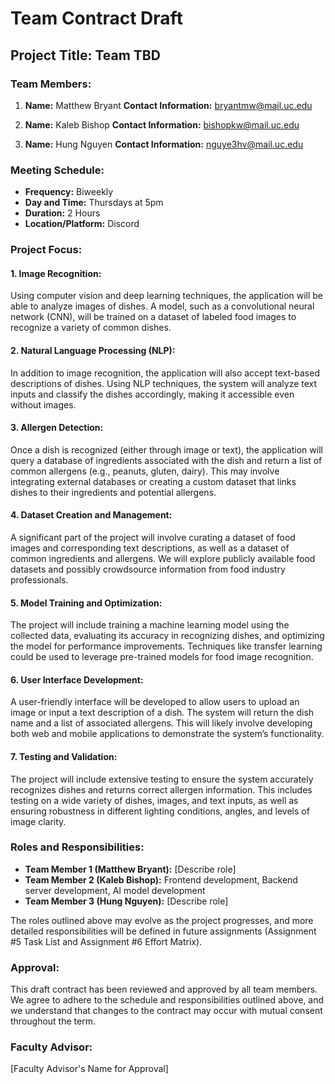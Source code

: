 # Team Contract Draft

## Project Title: Team TBD

### Team Members:
1. **Name:** Matthew Bryant
   **Contact Information:** bryantmw@mail.uc.edu
   
2. **Name:** Kaleb Bishop
   **Contact Information:** bishopkw@mail.uc.edu

3. **Name:** Hung Nguyen
   **Contact Information:** nguye3hv@mail.uc.edu

### Meeting Schedule:
- **Frequency:** Biweekly
- **Day and Time:** Thursdays at 5pm
- **Duration:** 2 Hours
- **Location/Platform:** Discord

### Project Focus:
#### 1.	Image Recognition:
Using computer vision and deep learning techniques, the application will be able to analyze images of dishes. A model, such as a convolutional neural network (CNN), will be trained on a dataset of labeled food images to recognize a variety of common dishes.

#### 2.	Natural Language Processing (NLP):
In addition to image recognition, the application will also accept text-based descriptions of dishes. Using NLP techniques, the system will analyze text inputs and classify the dishes accordingly, making it accessible even without images.

#### 3.	Allergen Detection:
Once a dish is recognized (either through image or text), the application will query a database of ingredients associated with the dish and return a list of common allergens (e.g., peanuts, gluten, dairy). This may involve integrating external databases or creating a custom dataset that links dishes to their ingredients and potential allergens.
#### 4.	Dataset Creation and Management:
A significant part of the project will involve curating a dataset of food images and corresponding text descriptions, as well as a dataset of common ingredients and allergens. We will explore publicly available food datasets and possibly crowdsource information from food industry professionals.

#### 5.	Model Training and Optimization:
The project will include training a machine learning model using the collected data, evaluating its accuracy in recognizing dishes, and optimizing the model for performance improvements. Techniques like transfer learning could be used to leverage pre-trained models for food image recognition.

#### 6.	User Interface Development:
A user-friendly interface will be developed to allow users to upload an image or input a text description of a dish. The system will return the dish name and a list of associated allergens. This will likely involve developing both web and mobile applications to demonstrate the system’s functionality.

#### 7.	Testing and Validation:
The project will include extensive testing to ensure the system accurately recognizes dishes and returns correct allergen information. This includes testing on a wide variety of dishes, images, and text inputs, as well as ensuring robustness in different lighting conditions, angles, and levels of image clarity.

### Roles and Responsibilities:
- **Team Member 1 (Matthew Bryant):** [Describe role]
- **Team Member 2 (Kaleb Bishop):** Frontend development, Backend server development, AI model development
- **Team Member 3 (Hung Nguyen):**  [Describe role]

The roles outlined above may evolve as the project progresses, and more detailed responsibilities will be defined in future assignments (Assignment #5 Task List and Assignment #6 Effort Matrix).

### Approval:
This draft contract has been reviewed and approved by all team members. We agree to adhere to the schedule and responsibilities outlined above, and we understand that changes to the contract may occur with mutual consent throughout the term.

### Faculty Advisor:
[Faculty Advisor's Name for Approval]